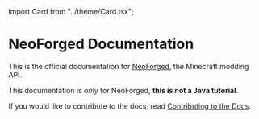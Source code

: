 import Card from "../theme/Card.tsx";

# NeoForged Documentation

This is the official documentation for [NeoForged], the Minecraft modding API.

This documentation is _only_ for NeoForged, **this is not a Java tutorial**.

If you would like to contribute to the docs, read [Contributing to the Docs][contributing].

<div class="container">
    <div class="row">
        <div class="col" style={{padding: '10px'}}>
            <Card
                title="NeoForge Documentation"
                body="Learn how to create your first mod using NeoForge, and discover the vast APIs it provides."
                link="/docs/gettingstarted/"
                linkTitle="Get Started"
            />
        </div>
    </div>
    <div class="row">
        <div class="col" style={{padding: '10px'}}>
            <Card
                title="Toolchain Features"
                body="Learn about the features NeoForged provides through its Gradle plugins."
                link="/toolchain/docs/"
                linkTitle="Learn More"
            />
        </div>
        <div class="col" style={{padding: '10px'}}>
            <Card
                title="Primers"
                body="Read about the changes between Minecraft releases and how to update your mod accordingly."
                link="/primer/docs/"
                linkTitle="Read More"
            />
        </div>
    </div>
    <div class="row">
        <div class="col" style={{padding: '10px'}}>
            <Card
                title="User Guide"
                body="Learn how to download and setup NeoForge on your machine."
                link="/user/docs/"
                linkTitle="Get Started"
            />
        </div>
        <div class="col" style={{padding: '10px'}}>
            <Card
                title="Modpack Development"
                body="Learn how to create and debug modpacks with mods from NeoForge."
                link="/modpack/docs/"
                linkTitle="Get Started"
            />
        </div>
    </div>
</div>

[NeoForged]: https://neoforged.net
[contributing]: ./contributing
